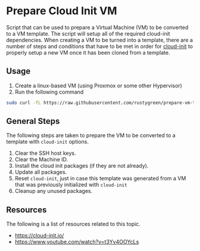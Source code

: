 # Prepare Cloud Init VM
Script that can be used to prepare a Virtual Machine (VM) to be converted to a VM template. The script will setup all of the required cloud-init dependencies. When creating a VM to be turned into a template, there are a number of steps and conditions that have to be met in order for [cloud-init](https://cloud-init.io/) to properly setup a new VM once it has been cloned from a template.

## Usage
1. Create a linux-based VM (using Proxmox or some other Hypervisor)
2. Run the following command
```bash
sudo curl -fL https://raw.githubusercontent.com/rustygreen/prepare-vm-template/main/setup.sh | sh -
```

## General Steps
The following steps are taken to prepare the VM to be converted to a template with `cloud-init` options.
1. Clear the SSH host keys.
2. Clear the Machine ID.
3. Install the cloud init packages (if they are not already).
4. Update all packages.
5. Reset `cloud-init`, just in case this template was generated from a VM that was previously initialized with `cloud-init`
6. Cleanup any unused packages.

## Resources
The following is a list of resources related to this topic.
- https://cloud-init.io/
- https://www.youtube.com/watch?v=t3Yv4OOYcLs

